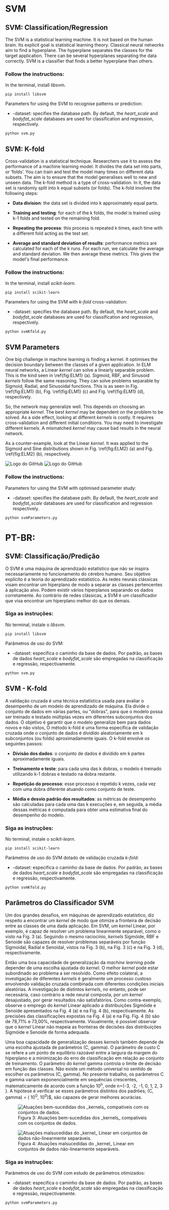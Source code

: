 # SVM

## SVM: Classification/Regression

The SVM is a statistical learning machine. It is not based on the human brain. Its explicit goal is statistical learning theory. 
Classical neural networks aim to find a hyperplane. The hyperplane separates the classes for the target application.
There can be several hyperplanes separating the data correctly. SVM is a classifier that finds a better hyperplane than others.

### Follow the instructions:
In the terminal, install _libsvm_.
```
pip install libsvm
```
Parameters for using the SVM to recognise patterns or prediction:

-	-dataset: specifies the database path. By default, the _heart_scale_ and _bodyfat_scale_ databases are used for classification and regression, respectively.

```
python svm.py
```
## SVM: K-fold
Cross-validation is a statistical technique. Researchers use it to assess the performance of a machine learning model. It divides the data set into parts, or ‘folds’. You can train and test the model many times on different data subsets. The aim is to ensure that the model generalises well to new and unseen data. The k-fold method is a type of cross-validation. In it, the data set is randomly split into k equal subsets (or folds). The k-fold involves the following steps:

- **Data division**: the data set is divided into k approximately equal parts.

- **Training and testing**: for each of the k folds, the model is trained using k-1 folds and tested on the remaining fold.

- **Repeating the process**: this process is repeated k times, each time with a different fold acting as the test set.

- **Average and standard deviation of results**: performance metrics are calculated for each of the k runs. For each run, we calculate the average and standard deviation. We then average these metrics. This gives the model's final performance.

### Follow the instructions:

In the terminal, install _scikit-learn_.
```
pip install scikit-learn
```

Parameters for using the SVM with _k-fold_ cross-validation:

-	-dataset: specifies the database path. By default, the _heart_scale_ and _bodyfat_scale_ databases are used for classification and regression, respectively.

```
python svmKfold.py
```

## SVM Parameters

One big challenge in machine learning is finding a kernel. It optimises the decision boundary between the classes of a given application. In ELM neural networks, a Linear _kernel_ can solve a linearly separable problem. This is the kind seen in \ref{fig:ELM1} (a). Sigmoid, RBF, and Sinusoid _kernels_ follow the same reasoning. They can solve problems separable by Sigmoid, Radial, and Sinusoidal functions. This is as seen in Fig. \ref{fig:ELM1} (b), Fig. \ref{fig:ELM1} (c) and Fig. \ref{fig:ELM1} (d), respectively. 

So, the network may generalize well. This depends on choosing an appropriate _kernel_. The best _kernel_ may be dependent on the problem to be solved. As a side effect, looking at different _kernels_ is costly. It requires cross-validation and different initial conditions. You may need to investigate different _kernels_. A mismatched _kernel_ may cause bad results in the neural network.

As a counter-example, look at the Linear _kernel_. It was applied to the Sigmoid and Sine distributions shown in Fig. \ref{fig:ELM2} (a) and Fig. \ref{fig:ELM2} (b), respectively.


![Logo do GitHub](https://github.githubassets.com/images/modules/logos_page/GitHub-Mark.png)
![Logo do GitHub](https://github.githubassets.com/images/modules/logos_page/GitHub-Mark.png)

### Follow the instructions:

Parameters for using the SVM with optimised parameter study:

-	-dataset: specifies the database path. By default, the _heart_scale_ and _bodyfat_scale_ databases are used for classification and regression respectively.

```
python svmParameters.py
```

# PT-BR:
## SVM: Classificação/Predição

O SVM é uma máquina de aprendizado estatístico que não se inspira necessariamente no funcionamento do cérebro humano. Seu objetivo explícito é a teoria do aprendizado estatístico. 
As redes neurais clássicas visam encontrar um hiperplano de modo a separar as classes pertencentes à aplicação alvo.
Podem existir vários hiperplanos separando os dados corretamente. Ao contrário de redes clássicas, a SVM é um classificador que visa encontrar um hiperplano melhor do que os demais.

### Siga as instruções:
No terminal, instale o _libsvm_.
```
pip install libsvm
```

Parâmetros de uso do SVM:

-	-dataset: especifica o caminho da base de dados. Por padrão, as bases de dados _heart_scale_ e _bodyfat_scale_ são empregadas na classificação e regressão, respectivamente.

```
python svm.py
```

## SVM - K-fold
A validação cruzada é uma técnica estatística usada para avaliar o desempenho de um modelo de aprendizado de máquina. Ela divide o conjunto de dados em várias partes, ou "dobras", para que o modelo possa ser treinado e testado múltiplas vezes em diferentes subconjuntos dos dados. O objetivo é garantir que o modelo generalize bem para dados novos e não vistos,
O método k-fold é uma forma específica de validação cruzada onde o conjunto de dados é dividido aleatoriamente em k subconjuntos (ou folds) aproximadamente iguais. O k-fold envolve os seguintes passos:

- **Divisão dos dados**: o conjunto de dados é dividido em k partes aproximadamente iguais.

- **Treinamento e teste**: para cada uma das k dobras, o modelo é treinado utilizando k-1 dobras e testado na dobra restante.

- **Repetição do processo**: esse processo é repetido k vezes, cada vez com uma dobra diferente atuando como conjunto de teste.

- **Média e desvio padrão dos resultados**: as métricas de desempenho são calculadas para cada uma das k execuções e, em seguida, a média dessas métricas é computada para obter uma estimativa final do desempenho do modelo.

### Siga as instruções:
No terminal, instale o _scikit-learn_.
```
pip install scikit-learn
```

Parâmetros de uso do SVM dotado de validação cruzada _k-fold_:

-	-dataset: especifica o caminho da base de dados. Por padrão, as bases de dados _heart_scale_ e _bodyfat_scale_ são empregadas na classificação e regressão, respectivamente.

```
python svmKfold.py
```
## Parâmetros do Classificador SVM

Um dos grandes desafios, em máquinas de aprendizado estatístico, diz respeito a encontrar um _kernel_ de modo que otimize a fronteira de decisão entre as classes de uma dada aplicação. Em SVM, um _kernel_ Linear, por exemplo, é capaz de resolver um problema linearmente separável, como o visto na Fig. 3 (a). Seguindo o mesmo raciocínio, _kernels_ Sigmóide, RBF  e Senoide são capazes de resolver problemas separáveis por função Sigmoidal, Radial e Senoidal, vistos na  Fig. 3 (b), na  Fig. 3 (c) e na Fig. 3 (d), respectivamente. 

Então uma boa capacidade de generalização da _machine learning_ pode depender de uma escolha ajustada do _kernel_. O melhor _kernel_ pode estar subordinado ao problema a ser resolvido. Como efeito colateral, a investigação de diferentes _kernels_ é geralmente um processo custoso envolvendo validação cruzada combinada com diferentes condições iniciais aleatórias. A investigação de distintos _kernels_, no entanto, pode ser necessária, caso contrário a rede neural composta, por um _kernel_ desajustado, por gerar resultados não satisfatórios.
Como contra-exemplo, observe o emprego do _kernel_ Linear aplicado a distribuições Sigmóide e Senoide apresentados na Fig. 4 (a) e na Fig. 4 (b), respectivamente. As precisões das classificações expostas na Fig. 4 (a) e na Fig. Fig. 4 (b) são de 78,71% e 73,00%, respectivamente. Visualmente, é possível observar que o _kernel_ Linear não mapeia as fronteiras de decisões das distribuições Sigmóide e Senoide de forma adequada.

Uma boa capacidade de generalização desses _kernels_ também depende de uma escolha ajustada de parâmetros (C, gamma). O parâmetro de custo C se refere a um ponto de equilíbrio razoável entre a largura da margem do hiperplano e a minimização do erro de classificação em relação ao conjunto de treinamento. O parâmetro do _kernel_ gamma controla o limite de decisão em função das classes. Não existe um método universal no sentido de escolher os parâmetros (C, gamma). No presente trabalho, os parâmetros C e gamma variam exponencialmente em sequências crescentes, matematicamente de acordo com a função 10<sup>n</sup>, onde n={-3, -2, -1, 0, 1, 2, 3 }. A hipótese é verificar se esses parâmetros distintos dos padrões; (C, gamma) = ( 10<sup>0</sup>, 10<sup>0</sup>)$, são capazes de gerar melhores acurácias.  

<figure>
  <img src="https://github.com/DejavuForensics/SVM/blob/main/PT-BR/SVM_1.png" alt="Atuações bem-sucedidas dos _kernels_ compatíveis com os conjuntos de dados.">
  <figcaption>Figura 3: Atuações bem-sucedidas dos _kernels_ compatíveis com os conjuntos de dados.</figcaption>
</figure>

<figure>
  <img src="https://github.com/DejavuForensics/SVM/blob/main/PT-BR/SVM_2.png" alt="Atuações malsucedidas do _kernel_ Linear em conjuntos de dados não-linearmente separáveis.">
  <figcaption>Figura 4: Atuações malsucedidas do _kernel_ Linear em conjuntos de dados não-linearmente separáveis.</figcaption>
</figure>

### Siga as instruções:

Parâmetros de uso do SVM com estudo de parâmetros otimizados:

-	-dataset: especifica o caminho da base de dados. Por padrão, as bases de dados _heart_scale_ e _bodyfat_scale_ são empregadas na classificação e regressão, respectivamente.

```
python svmParameters.py
```
